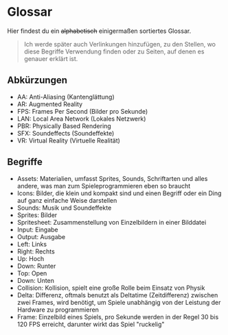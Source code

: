 # Glossar

Hier findest du ein <s>alphabetisch</s> einigermaßen sortiertes Glossar.

> Ich werde später auch Verlinkungen hinzufügen, zu den Stellen, wo diese Begriffe Verwendung finden oder zu Seiten, auf denen es genauer erklärt ist.

## Abkürzungen

- AA: Anti-Aliasing (Kantenglättung)
- AR: Augmented Reality
- FPS: Frames Per Second (Bilder pro Sekunde)
- LAN: Local Area Network (Lokales Netzwerk)
- PBR: Physically Based Rendering
- SFX: Soundeffects (Soundeffekte)
- VR: Virtual Reality (Virtuelle Realität)

## Begriffe

- Assets: Materialien, umfasst Sprites, Sounds, Schriftarten und alles andere, was man zum Spieleprogrammieren eben so braucht
- Icons: Bilder, die klein und kompakt sind und einen Begriff oder ein Ding auf ganz einfache Weise darstellen
- Sounds: Musik und Soundeffekte
- Sprites: Bilder
- Spritesheet: Zusammenstellung von Einzelbildern in einer Bilddatei
- Input: Eingabe
- Output: Ausgabe
- Left: Links
- Right: Rechts
- Up: Hoch
- Down: Runter
- Top: Open
- Down: Unten
- Collision: Kollision, spielt eine große Rolle beim Einsatz von Physik
- Delta: Differenz, oftmals benutzt als Deltatime (Zeitdifferenz) zwischen zwei Frames, wird benötigt, um Spiele unabhängig von der Leistung der Hardware zu programmieren
- Frame: Einzelbild eines Spiels, pro Sekunde werden in der Regel 30 bis 120 FPS erreicht, darunter wirkt das Spiel "ruckelig"